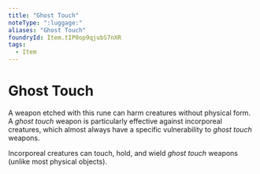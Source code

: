 ```yaml
---
title: "Ghost Touch"
noteType: ":luggage:"
aliases: "Ghost Touch"
foundryId: Item.tIP0op9qjubS7nXR
tags:
  - Item
---
```


# Ghost Touch

A weapon etched with this rune can harm creatures without physical form. A _ghost touch_ weapon is particularly effective against incorporeal creatures, which almost always have a specific vulnerability to _ghost touch_ weapons.

Incorporeal creatures can touch, hold, and wield _ghost touch_ weapons (unlike most physical objects).
